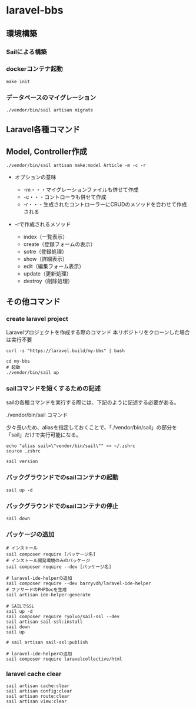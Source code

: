# laravel-bbs

## 環境構築
### Sailによる構築

### dockerコンテナ起動
``` shell
make init
```

### データベースのマイグレーション
``` shell
./vendor/bin/sail artisan migrate
```

## Laravel各種コマンド
## Model, Controller作成
``` shell
./vendor/bin/sail artisan make:model Article -m -c -r
```

- オプションの意味
  - -m・・・マイグレーションファイルも併せて作成
  - -c・・・コントローラも併せて作成
  - -r・・・生成されたコントローラーにCRUDのメソッドを合わせて作成される

- -rで作成されるメソッド
  - index（一覧表示）
  - create（登録フォームの表示）
  - sotre（登録処理）
  - show（詳細表示）
  - edit（編集フォーム表示）
  - update（更新処理）
  - destroy（削除処理）



## その他コマンド

### create laravel project
Laravelプロジェクトを作成する際のコマンド
本リポジトリをクローンした場合は実行不要
``` shell
curl -s "https://laravel.build/my-bbs" | bash

cd my-bbs
# 起動
./vendor/bin/sail up
```

### sailコマンドを短くするための記述
sailの各種コマンドを実行する際には、下記のように記述する必要がある。

./vendor/bin/sail コマンド

少々長いため、aliasを指定しておくことで、「./vendor/bin/sail」の部分を「sail」だけで実行可能になる。
``` shell
echo "alias sail=\"vendor/bin/sail\"" >> ~/.zshrc
source .zshrc

sail version
```


### バックグラウンドでのsailコンテナの起動
``` shell
sail up -d
```

### バックグラウンドでのsailコンテナの停止
``` shell
sail down
```

### パッケージの追加
``` shell
# インストール
sail composer require [パッケージ名]
# インストール開発環境のみのパッケージ
sail composer require --dev [パッケージ名]

# laravel-ide-helperの追加
sail composer require --dev barryvdh/laravel-ide-helper
# ファサードのPHPDocを生成
sail artisan ide-helper:generate

# SAILでSSL
sail up -d
sail composer require ryoluo/sail-ssl --dev
sail artisan sail-ssl:install
sail down
sail up

# sail artisan sail-ssl:publish

# laravel-ide-helperの追加
sail composer require laravelcollective/html

```


### laravel cache clear
``` shell
sail artisan cache:clear
sail artisan config:clear
sail artisan route:clear
sail artisan view:clear
```
